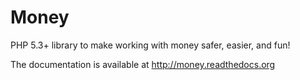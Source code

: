 Money
=====

PHP 5.3+ library to make working with money safer, easier, and fun!

The documentation is available at http://money.readthedocs.org

